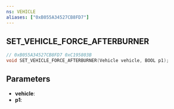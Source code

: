 ```yaml
---
ns: VEHICLE
aliases: ["0xB055A34527CB8FD7"]
---
```

## SET_VEHICLE_FORCE_AFTERBURNER

```c
// 0xB055A34527CB8FD7 0xC195803B
void SET_VEHICLE_FORCE_AFTERBURNER(Vehicle vehicle, BOOL p1);
```

## Parameters
* **vehicle**: 
* **p1**: 


